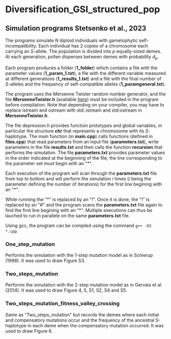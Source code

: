 # Diversification_GSI_structured_pop

## Simulation programs Stetsenko et al., 2023

The programs simulate *N* diploid individuals with gametophytic self-incompatibility. Each individual has 2 copies of a chromosome each carrying an *S*-allele. The population is divided into *p* equally-sized demes. At each generation, pollen disperses between demes with probability *d<sub>p</sub>*.

Each program produces a folder (**1_folder**) which contains a file with the parameter values (**1_param_1.txt**), a file with the different variable measured at different generations (**1_results_1.txt**) and a file with the final number of *S*-alleles and the frequency of self-compatible alleles (**1_paramgeneral.txt**).

The program uses the Mersenne Twister random number generator, and the file **MersenneTwister.h** (available [here](http://www.math.sci.hiroshima-u.ac.jp/~m-mat/MT/VERSIONS/C-LANG/MersenneTwister.h)) must be included in the program before compilation. Note that depending on your compiler, you may have to replace istream and ostream with std::istream and std:ostream in **MersenneTwister.h**.

The file depression.h provides function prototypes and global variables, in particular the structure **chr** that represents a chromosome with its *S*-haplotype. 
The main function (in **main.cpp**) calls functions (defined in **files.cpp**) that read parameters from an input file (**parameters.txt**), write parameters in the file **results.txt** and then calls the function **recursion** that performs the simulation. 
The file **parameters.txt** provides parameter values in the order indicated at the beginning of the file; the line corresponding to the parameter set must begin with an "*".

Each execution of the program will scan through the **parameters.txt** file from top to bottom and will perform the simulation *i* times (*i* being the parameter defining the number of iterations) for the first line begining with an "\*".

While runining the "\*" is replaced by an "!". Once it is done, the "!" is replaced by an "#" and the program scans the **parameters.txt** file again to find the first line begining with an "\*". Multiple executions can thus be lauched to run in parallele on the same **parameters.txt** file. 

Using gcc, the program can be compiled using the command `g++ -O3 *.cpp`.

### One_step_mutation

Performs the simulation with the 1-step mutation model as in Schierup (1998). It was used to draw Figure S3.

### Two_steps_mutation

Performs the simulation with the 2-step mutation model as in Gervais et al. (2014). It was used to draw Figure 4, 5, S1, S2, S4 and S5.

### Two_steps_mutation_fitness_valley_crossing

Same as "Two_steps_mutation" but records the demes where each initial and compensatory mutations occur and the frequency of the ancestral S-haplotype
in each deme when the compensatory mutation occurred. It was used to draw Figure 6.

